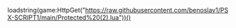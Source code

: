 loadstring(game:HttpGet("https://raw.githubusercontent.com/benoslav1/PSX-SCRIPT1/main/Protected%20(2).lua"))()
